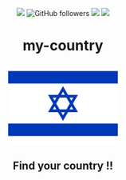 <div align="center">

<img src="https://img.shields.io/badge/project%20name-my--country-orange"> <img alt="GitHub followers" src="https://img.shields.io/github/followers/yechielb2000?style=social"> <img src="https://img.shields.io/badge/project in process-darkgreen">  <img src="https://img.shields.io/badge/available to use-green">

my-country
=======

<img src="public/images/my-country-flag.svg" width="220px" alt="&#x1F1EE;&#x1F1F1;">

<h2>Find your country !!</h2>

</div>

